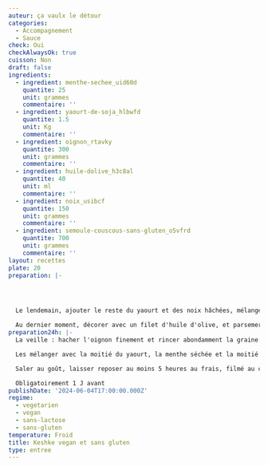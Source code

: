 ```yaml
---
auteur: ça vaulx le détour
categories:
  - Accompagnement
  - Sauce
check: Oui
checkAlwaysOk: true
cuisson: Non
draft: false
ingredients:
  - ingredient: menthe-sechee_uid60d
    quantite: 25
    unit: grammes
    commentaire: ''
  - ingredient: yaourt-de-soja_hlbwfd
    quantite: 1.5
    unit: Kg
    commentaire: ''
  - ingredient: oignon_rtavky
    quantite: 300
    unit: grammes
    commentaire: ''
  - ingredient: huile-dolive_h3c8al
    quantite: 40
    unit: ml
    commentaire: ''
  - ingredient: noix_usibcf
    quantite: 150
    unit: grammes
    commentaire: ''
  - ingredient: semoule-couscous-sans-gluten_o5vfrd
    quantite: 700
    unit: grammes
    commentaire: ''
layout: recettes
plate: 20
preparation: |-




  Le lendemain, ajouter le reste du yaourt et des noix hâchées, mélanger.

  Au dernier moment, décorer avec un filet d'huile d'olive, et parsemer d'un peu de noix grossièrement hâchées et de menthe séchée.
preparation24h: |-
  La veille : hacher l'oignon finement et rincer abondamment la graine. 

  Les mélanger avec la moitié du yaourt, la menthe séchée et la moitié des noix hâchées.

  Saler au goût, laisser reposer au moins 5 heures au frais, filmé au contact.

  Obligatoirement 1 J avant
publishDate: '2024-06-04T17:00:00.000Z'
regime:
  - vegetarien
  - vegan
  - sans-lactose
  - sans-gluten
temperature: Froid
title: Keshke vegan et sans gluten
type: entree
---
```



